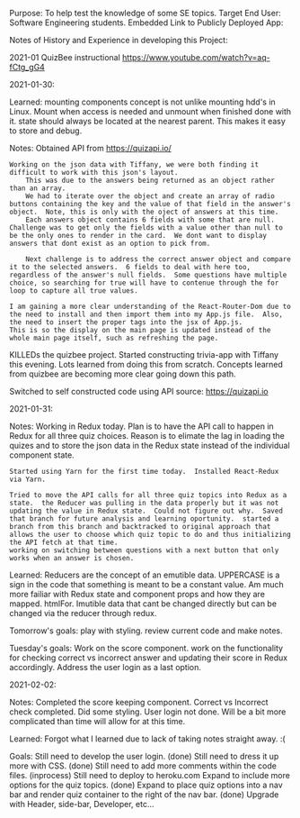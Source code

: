 Purpose:
    To help test the knowledge of some SE topics.
Target End User:
    Software Engineering students.
Embedded Link to Publicly Deployed App:
    <pending>


Notes of History and Experience in developing this Project:

2021-01 QuizBee instructional
https://www.youtube.com/watch?v=aq-fCtg_gG4

2021-01-30:

Learned:
    mounting components concept is not unlike mounting hdd's in Linux.  Mount when access is needed and unmount when finished done with it.
    state should always be located at the nearest parent.  This makes it easy to store and debug.

Notes:
    Obtained API from https://quizapi.io/

    Working on the json data with Tiffany, we were both finding it difficult to work with this json's layout.
        This was due to the answers being returned as an object rather than an array.
        We had to iterate over the object and create an array of radio buttons containing the key and the value of that field in the answer's object.  Note, this is only with the oject of answers at this time.  
        Each answers object contains 6 fields with some that are null.  Challenge was to get only the fields with a value other than null to be the only ones to render in the card.  We dont want to display answers that dont exist as an option to pick from.

        Next challenge is to address the correct answer object and compare it to the selected answers.  6 fields to deal with here too, regardless of the answer's null fields.  Some questions have multiple choice, so searching for true will have to contenue through the for loop to capture all true values.

    I am gaining a more clear understanding of the React-Router-Dom due to the need to install and then import them into my App.js file.  Also, the need to insert the proper tags into the jsx of App.js.
    This is so the display on the main page is updated instead of the whole main page itself, such as refreshing the page.

KILLEDs the quizbee project.  Started constructing trivia-app with Tiffany this evening.  Lots learned from doing this from scratch.  Concepts learned from quizbee are becoming more clear going down this path.

Switched to self constructed code using API source:  https://quizapi.io




2021-01-31:

Notes:
    Working in Redux today.  Plan is to have the API call to happen in Redux for all three quiz choices.  Reason is to elimate the lag in loading the quizes and to store the json data in the Redux state instead of the individual component state.

    Started using Yarn for the first time today.  Installed React-Redux via Yarn.

    Tried to move the API calls for all three quiz topics into Redux as a state.  the Reducer was pulling in the data properly but it was not updating the value in Redux state.  Could not figure out why.  Saved that branch for future analysis and learning oportunity.  started a branch from this branch and backtracked to original approach that allows the user to choose which quiz topic to do and thus initializing the API fetch at that time.
    working on switching between questions with a next button that only works when an answer is chosen.

Learned:
    Reducers are the concept of an emutible data.
    UPPERCASE is a sign in the code that something is meant to be a constant value.
    Am much more failiar with Redux state and component props and how they are mapped.
    htmlFor.
    Imutible data that cant be changed directly but can be changed via the reducer through redux.

Tomorrow's goals:
    play with styling.
    review current code and make notes.

Tuesday's goals:
    Work on the score component.
    work on the functionality for checking correct vs incorrect answer and updating their score in Redux accordingly.
    Address the user login as a last option.



2021-02-02:

Notes:
    Completed the score keeping component.  Correct vs Incorrect check completed.  Did some styling.
    User login not done.  Will be a bit more complicated than time will allow for at this time.

Learned:
    Forgot what I learned due to lack of taking notes straight away.  :(



Goals:
    Still need to develop the user login.  (done)
    Still need to dress it up more with CSS. (done)
    Still need to add more comments within the code files. (inprocess)
    Still need to deploy to heroku.com
    Expand to include more options for the quiz topics. (done)
    Expand to place quiz options into a nav bar and render quiz container to the right of the nav bar. (done)
    Upgrade with Header, side-bar, Developer, etc...


    


